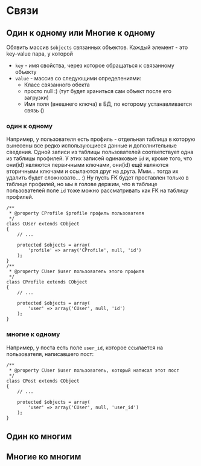 Связи
=====



Один к одному или Многие к одному
---------------------------------

Обявить массив `$objects` связанных объектов.
Каждый элемент - это key-value пара, у которой
- `key` - имя свойства, через которое обращаться к связанному объекту
- `value` - массив со следующими определениями:
  - Класс связанного обекта
  - просто null :) (тут будет храниться сам объект после его загрузки)
  - Имя поля (внешнего ключа) в БД, по которому устанавливается связь ()

### один к одному

Например, у пользователя есть профиль - отдельная таблица в которую вынесены
все редко использующиеся данные и дополнительные сведения.
Одной записи из таблицы пользователей соответствует одна из таблицы профилей.
У этих записей одинаковые `id` и, кроме того, что они(id) являются первичными ключами,
они(id) ещё являются вторичными ключами и ссылаются друг на друга. Ммм... тогда их удалить
будет сложновато... :) Ну пусть FK будет проставлен только в таблице профилей,
но мы в голове держим, что в таблице пользователей поле `id` тоже можно рассматривать как
FK на таблицу профилей.

	/**
	 * @property CProfile $profile профиль пользователя
	 */
	class CUser extends CObject
	{
		// ...
		
		protected $objects = array(
			'profile' => array('CProfile', null, 'id')
		);
	}
	/**
	 * @property CUser $user пользователь этого профиля
	 */
	class CProfile extends CObject
	{
		// ...
		
		protected $objects = array(
			'user' => array('CUser', null, 'id')
		);
	}
	

### многие к одному

Например, у поста есть поле `user_id`, которое ссылается на пользователя,
написавшего пост:

	/**
	 * @property CUser $user пользователь, который написал этот пост
	 */
	class CPost extends CObject
	{
		// ...
		
		protected $objects = array(
			'user' => array('CUser', null, 'user_id')
		);
	}




Один ко многим
--------------


Многие ко многим
----------------


